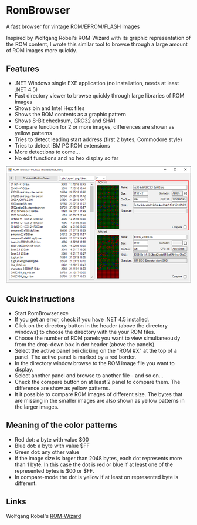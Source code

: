 # RomBrowser

A fast browser for vintage ROM/EPROM/FLASH images

Inspired by Wolfgang Robel's ROM-Wizard with its graphic representation of the ROM content, I wrote this similar tool to browse through a large amount of ROM images more quickly.

## Features

- .NET Windows single EXE application (no installation, needs at least .NET 4.5)
- Fast directory viewer to browse quickly through large libraries of ROM images
- Shows bin and Intel Hex files
- Shows the ROM contents as a graphic pattern
- Shows 8-Bit checksum, CRC32 and SHA1
- Compare function for 2 or more images, differences are shown as yellow patterns
- Tries to detect leading start address (first 2 bytes, Commodore style)
- Tries to detect IBM PC ROM extensions
- More detections to come...
- No edit functions and no hex display so far

![Screenshot](https://github.com/detlefgerhardt/RomBrowser/blob/main/screen1.png)

## Quick instructions

- Start RomBrowser.exe
- If you get an error, check if you have .NET 4.5 installed.
- Click on the directory button in the header (above the directory windows) to choose the directory with the your ROM files.
- Choose the number of ROM panels you want to view simultaneously from the drop-down box in der header (above the panels).
- Select the active panel bei clicking on the "ROM #X" at the top of a panel. The active panel is marked by a red border.
- In the directory window browse to the ROM image file you want to display.
- Select another panel and browse to another file - and so on...
- Check the compare button on at least 2 panel to compare them. The difference are show as yellow patterns.
- It it possible to compare ROM images of different size. The bytes that are missing in the smaller images are also shown as yellow patterns in the larger images.

## Meaning of the color patterns

- Red dot: a byte with value $00
- Blue dot: a byte with value $FF
- Green dot: any other value
- If the image size is larger than 2048 bytes, each dot represents more than 1 byte. In this case the dot is red or blue if at least one of the represented bytes is $00 or $FF.
- In compare-mode the dot is yellow if at least on represented byte is different.

## Links

Wolfgang Robel's [ROM-Wizard](http://www.wolfgangrobel.de/romwizard.htm)
